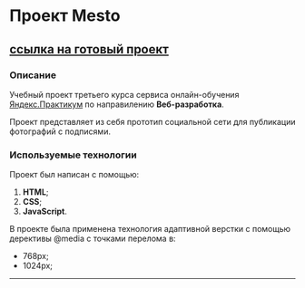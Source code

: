 # __Проект Mesto__
[ссылка на готовый проект](https://dmitry-kovalev-dev.github.io/mesto/)
---
### Описание
Учебный проект третьего курса сервиса онлайн-обучения [Яндекс.Практикум](https://practicum.yandex.ru) по направилению __Веб-разработка__.

Проект представляет из себя прототип социальной сети для публикации фотографий с подписями.

### Используемые технологии
Проект был написан с помощью:
1. __HTML__;
2. __CSS__;
3. __JavaScript__.

В проекте была применена технология адаптивной верстки с помощью дерективы @media с точками перелома в:
* 768px;
* 1024px;
---
